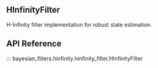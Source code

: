 ## HInfinityFilter

H-Infinity filter implementation for robust state estimation.

## API Reference

::: bayesian_filters.hinfinity.hinfinity_filter.HInfinityFilter
